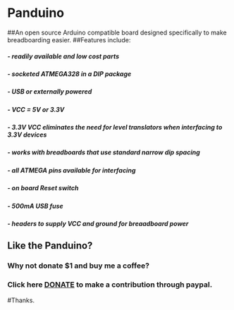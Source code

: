 # Panduino
##An open source Arduino compatible board designed specifically to make breadboarding easier.
##Features include:
#####  - readily available and low cost parts
#####  - socketed ATMEGA328 in a DIP package
#####  - USB or externally powered
#####  - VCC = 5V or 3.3V 
#####  - 3.3V VCC eliminates the need for level translators when interfacing to 3.3V devices
#####  - works with breadboards that use standard narrow dip spacing
#####  - all ATMEGA pins available for interfacing
#####  - on board Reset switch
#####  - 500mA USB fuse
#####  - headers to supply VCC and ground for breaadboard power	

## Like the Panduino?
### Why not donate $1 and buy me a coffee?
### Click here [DONATE](https://nopcode00.blogspot.ca/ "Donate") to make a contribution through paypal.

#Thanks. 
